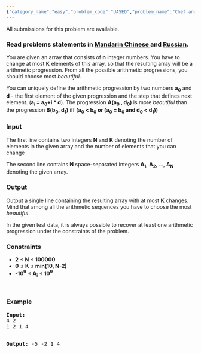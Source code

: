 ```yaml
---
{"category_name":"easy","problem_code":"UASEQ","problem_name":"Chef and sequence","languages_supported":{"0":"ADA","1":"ASM","2":"BASH","3":"BF","4":"C","5":"C99 strict","6":"CAML","7":"CLOJ","8":"CLPS","9":"CPP 4.3.2","10":"CPP 4.9.2","11":"CPP14","12":"CS2","13":"D","14":"ERL","15":"FORT","16":"FS","17":"GO","18":"HASK","19":"ICK","20":"ICON","21":"JAVA","22":"JS","23":"LISP clisp","24":"LISP sbcl","25":"LUA","26":"NEM","27":"NICE","28":"NODEJS","29":"PAS fpc","30":"PAS gpc","31":"PERL","32":"PERL6","33":"PHP","34":"PIKE","35":"PRLG","36":"PYTH","37":"PYTH 3.4","38":"RUBY","39":"SCALA","40":"SCM guile","41":"SCM qobi","42":"ST","43":"TCL","44":"TEXT","45":"WSPC"},"max_timelimit":1,"source_sizelimit":50000,"problem_author":"furko","problem_tester":"xcwgf666","date_added":"24-06-2014","tags":{"0":"ad","1":"easy","2":"furko","3":"sept14"},"editorial_url":"http://discuss.codechef.com/problems/UASEQ","time":{"view_start_date":1410773400,"submit_start_date":1410773400,"visible_start_date":1410773400,"end_date":1735669800},"layout":"problem"}
---
```

<span class="solution-visible-txt">All submissions for this problem are available.</span><h3> Read problems statements in <a target="_blank" href="http://www.codechef.com/download/translated/SEPT14/mandarin/UASEQ.pdf">Mandarin Chinese </a> and <a target="_blank" href="http://www.codechef.com/download/translated/SEPT14/russian/UASEQ.pdf">Russian</a>.</h3>
<p>        You are given an array that consists of <b>n</b> integer numbers. You have to change at most <b>K</b> elements of this array, so that the resulting array will be a arithmetic progression. From all the possible arithmetic progressions, you should choose most <i>beautiful</i>. </p>
<p>You can uniquely define the arithmetic progression by two numbers <b>a<sub>0</sub></b> and <b>d</b> - the first element of the given progression and the step that defines next element. (<b>a<sub>i</sub> = a<sub>0</sub>+i * d</b>). The progression <b>A(a<sub>0</sub> , d<sub>0</sub>)</b> is more <i>beautiful</i> than the progression <b>B(b<sub>0</sub>, d<sub>1</sub>)</b> iff <b>(a<sub>0</sub> &lt; b<sub>0</sub> or (a<sub>0</sub> = b<sub>0</sub> and d<sub>0</sub> &lt; d<sub>1</sub>))</b>  </p>
<h3>Input</h3>
<p>  The first line contains two integers <b>N</b> and <b>K</b> denoting the number of elements in the given array and the number of elements that you can change</p>
<p>The second line contains <b>N</b> space-separated integers <b>A<sub>1</sub></b>, <b>A<sub>2</sub></b>, ..., <b>A<sub>N</sub></b> denoting the given array.</p>
<h3>Output</h3>
<p>Output a single line containing the resulting array with at most <b>K</b> changes. Mind that among all the arithmetic sequences you have to choose the most <i>beautiful</i>.
</p>
<p>In the given test data, it is always possible to recover at least one arithmetic progression under the constraints of the problem.</p>
<h3>Constraints</h3>
<ul>
<li><b>2</b> ≤ <b>N</b> ≤ <b>100000</b></li>
<li><b>0</b> ≤ <b>K</b> ≤ <b>min(10, N-2)</b></li>
<li><b>-10<sup>9</sup></b> ≤ <b>A<sub>i</sub></b> ≤ <b>10<sup>9</sup></b></li>
</ul>
<p> </p>
<h3>Example</h3>
<pre><b>Input:</b>
4 2
1 2 1 4

<b>Output:</b>
-5 -2 1 4 
</pre><p> </p>
